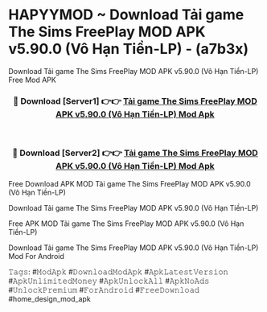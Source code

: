 # HAPYYMOD ~ Download Tải game The Sims FreePlay MOD APK v5.90.0 (Vô Hạn Tiền-LP) - (a7b3x)
Download Tải game The Sims FreePlay MOD APK v5.90.0 (Vô Hạn Tiền-LP) Free Mod APK

<div align="center">
<h3>🔴 Download [Server1] 👉👉 <a href="https://apk-comot.site?title=Tải_game_The_Sims_FreePlay_MOD_APK_v5.90.0_(Vô_Hạn_Tiền-LP)">Tải game The Sims FreePlay MOD APK v5.90.0 (Vô Hạn Tiền-LP) Mod Apk</a></h3><br>

<h3>🔴 Download [Server2] 👉👉 <a href="https://apk-comot.site?title=Tải_game_The_Sims_FreePlay_MOD_APK_v5.90.0_(Vô_Hạn_Tiền-LP)">Tải game The Sims FreePlay MOD APK v5.90.0 (Vô Hạn Tiền-LP) Mod Apk</a></h3>
</div>


Free Download APK MOD Tải game The Sims FreePlay MOD APK v5.90.0 (Vô Hạn Tiền-LP)

Download Tải game The Sims FreePlay MOD APK v5.90.0 (Vô Hạn Tiền-LP) 

Free APK MOD Tải game The Sims FreePlay MOD APK v5.90.0 (Vô Hạn Tiền-LP) 

Download Tải game The Sims FreePlay MOD APK v5.90.0 (Vô Hạn Tiền-LP) Mod For Android

𝚃𝚊𝚐𝚜: #𝙼𝚘𝚍𝙰𝚙𝚔 #𝙳𝚘𝚠𝚗𝚕𝚘𝚊𝚍𝙼𝚘𝚍𝙰𝚙𝚔 #𝙰𝚙𝚔𝙻𝚊𝚝𝚎𝚜𝚝𝚅𝚎𝚛𝚜𝚒𝚘𝚗 #𝙰𝚙𝚔𝚄𝚗𝚕𝚒𝚖𝚒𝚝𝚎𝚍𝙼𝚘𝚗𝚎𝚢 #𝙰𝚙𝚔𝚄𝚗𝚕𝚘𝚌𝚔𝙰𝚕𝚕 #𝙰𝚙𝚔𝙽𝚘𝙰𝚍𝚜 #𝚄𝚗𝚕𝚘𝚌𝚔𝙿𝚛𝚎𝚖𝚒𝚞𝚖 #𝙵𝚘𝚛𝙰𝚗𝚍𝚛𝚘𝚒𝚍 #𝙵𝚛𝚎𝚎𝙳𝚘𝚠𝚗𝚕𝚘𝚊𝚍 #home_design_mod_apk